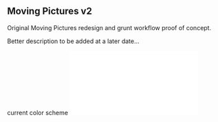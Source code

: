 ## Moving Pictures v2

Original Moving Pictures redesign and grunt workflow proof of concept.

Better description to be added at a later date...

current color scheme
![color scheme](colors.pgn?raw=true "Color Scheme")